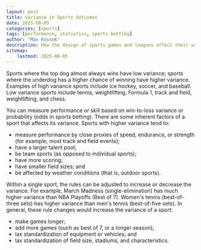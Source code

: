 ```yaml
---
layout: post
title: Variance in Sports Outcomes
date: 2025-08-05
categories: [sports]
tags: [performance, statistics, sports betting]
author: "Max Kossek"
description: How the design of sports games and leagues affect their variance and spread for betting.
sitemap:
    lastmod: 2025-08-05
---
```


Sports where the top dog almost always wins have low variance; sports where the underdog has a higher chance of winning have higher variance. Examples of high variance sports include ice hockey, soccer, and baseball. Low variance sports include tennis, weightlifting, Formula 1, track and field, weightlifting, and chess.

You can measure performance or skill based on win-to-loss variance or probability (odds in sports betting). There are some inherent factors of a sport that affects its variance. Sports with higher variance tend to:

- measure performance by close proxies of speed, endurance, or strength (for example, most track and field events);
- have a larger talent pool;
- be team sports (as opposed to individual sports);
- have more scoring;
- have smaller field sizes; and
- be affected by weather conditions (that is, outdoor sports).

Within a single sport, the rules can be adjusted to increase or decrease the variance. For example, March Madness (single-elimination) has much higher variance than NBA Playoffs (Best of 7). Women's tennis (best-of-three sets) has higher variance than men's tennis (best-of-five sets). In general, these rule changes would increase the variance of a sport:

- make games longer;
- add more games (such as best of 7, or a longer season);
- lax standardization of equipment or vehicles; and
- lax standardization of field size, stadiums, and characteristics.
